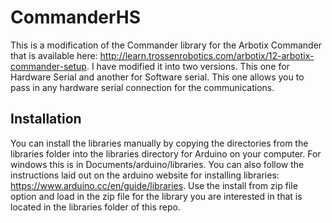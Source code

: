 # CommanderHS
This is a modification of the Commander library for the Arbotix Commander that is available here:
http://learn.trossenrobotics.com/arbotix/12-arbotix-commander-setup. I have modified it into two 
versions. This one for Hardware Serial and another for Software serial. This one allows you to pass in
any hardware serial connection for the communications. 

## Installation

You can install the libraries manually by copying the directories from the libraries folder into the libraries directory 
for Arduino on your computer. For windows this is in Documents/arduino/libraries. You can also follow the instructions
laid out on the arduino website for installing libraries: https://www.arduino.cc/en/guide/libraries. Use the install
from zip file option and load in the zip file for the library you are interested in that is located in the libraries
folder of this repo. 